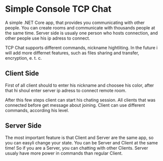 # Simple Console TCP Chat
A simple .NET Core app, that provides you communicating with other people. You can create rooms and communicate with thousands people at the same time. Server side is usualy one person who hosts connection, and other people use his ip adress to connect.

TCP Chat supports different commands, nickname hightliting. In the future i will add more differnet features, such as files sharing and transfer, encryption, e. t. c.

## Client Side
First of all client should to enter his nickname and choosee his color,
after that hi shoul enter server ip adress  to connect remote room.

After this few steps client can start his chating session. All clients that was connected before get message about joining. Client can use different commands, according his level.

## Server Side
The most important feature is that Client and Server are the same app, so you can easyli change your state. You can be Server and Client at the same time! So if you are a Server, you can chatting with other Clients. Server usualy have more power in commands than regular Client.
